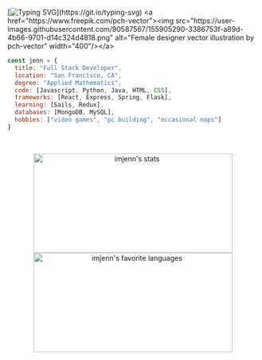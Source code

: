 [![Typing SVG](https://readme-typing-svg.herokuapp.com?color=%23B9C5EF&size=20&duration=6000&vCenter=true&multiline=true&width=400&height=300&lines=console.log(%22Hi+there%2C+I'm+Jenn%22)+)](https://git.io/typing-svg)
<a href="https://www.freepik.com/pch-vector"><img src="https://user-images.githubusercontent.com/90587567/155905290-3386753f-a89d-4b66-9701-d14c324d4818.png" alt="Female designer vector illustration by pch-vector" width="400"/></a>
<!-- [![Female_designer_working_late_in_room_flat_vector_illustration-removebg-preview](https://user-images.githubusercontent.com/90587567/155905290-3386753f-a89d-4b66-9701-d14c324d4818.png)](https://www.freepik.com/pch-vector) -->

```javascript
const jenn = {
  title: "Full Stack Developer",
  location: "San Francisco, CA",
  degree: "Applied Mathematics",
  code: [Javascript, Python, Java, HTML, CSS],
  frameworks: [React, Express, Spring, Flask],
  learning: [Sails, Redux],
  databases: [MongoDB, MySQL],
  hobbies: ["video games", "pc building", "occasional naps"]
}
```

<br/>

<!-- [![My Awesome Stats](https://awesome-github-stats.azurewebsites.net/user-stats/imjenn?cardType=github&theme=github-dark&Title=7C7DEF)](https://git.io/awesome-stats-card)
<img src="https://github-readme-stats.vercel.app/api/top-langs/?username=imjenn&theme=tokyonight&layout=compact&hide_border=true&title_color=7C7DEF&text_color=8b949e&bg_color=1e2228&custom_title=Favorite+Cookie+Types" height="200"/> -->

<p align="middle">
  <img src="https://awesome-github-stats.azurewebsites.net/user-stats/imjenn?cardType=github&theme=github-dark&Title=7C7DEF" alt="imjenn's stats" width="400" height="200">
  <img src="https://github-readme-stats.vercel.app/api/top-langs/?username=imjenn&theme=tokyonight&layout=compact&hide_border=true&title_color=7C7DEF&text_color=8b949e&bg_color=1e2228&custom_title=Favorite+Cookie+Types" alt="imjenn's favorite languages" width="400" height="200"/>
</p>

<!-- ![Top Langs](https://github-readme-stats.vercel.app/api/top-langs/?username=imjenn&theme=tokyonight&layout=compact&hide_border=true&title_color=7C7DEF&text_color=8b949e&bg_color=1e2228&custom_title=Favorite+Cookie+Types) -->
